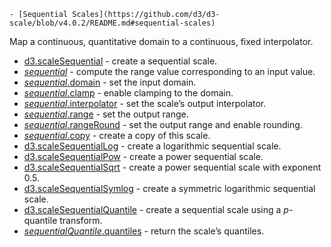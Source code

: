     - [Sequential Scales](https://github.com/d3/d3-scale/blob/v4.0.2/README.md#sequential-scales)

Map a continuous, quantitative domain to a continuous, fixed interpolator.

- [d3.scaleSequential](https://github.com/d3/d3-scale/blob/v4.0.2/README.md#scaleSequential) - create a sequential scale.
- [_sequential_](https://github.com/d3/d3-scale/blob/v4.0.2/README.md#_sequential) - compute the range value corresponding to an input value.
- [_sequential_.domain](https://github.com/d3/d3-scale/blob/v4.0.2/README.md#sequential_domain) - set the input domain.
- [_sequential_.clamp](https://github.com/d3/d3-scale/blob/v4.0.2/README.md#sequential_clamp) - enable clamping to the domain.
- [_sequential_.interpolator](https://github.com/d3/d3-scale/blob/v4.0.2/README.md#sequential_interpolator) - set the scale’s output interpolator.
- [_sequential_.range](https://github.com/d3/d3-scale/blob/v4.0.2/README.md#sequential_range) - set the output range.
- [_sequential_.rangeRound](https://github.com/d3/d3-scale/blob/v4.0.2/README.md#sequential_rangeRound) - set the output range and enable rounding.
- [_sequential_.copy](https://github.com/d3/d3-scale/blob/v4.0.2/README.md#sequential_copy) - create a copy of this scale.
- [d3.scaleSequentialLog](https://github.com/d3/d3-scale/blob/v4.0.2/README.md#scaleSequentialLog) - create a logarithmic sequential scale.
- [d3.scaleSequentialPow](https://github.com/d3/d3-scale/blob/v4.0.2/README.md#scaleSequentialPow) - create a power sequential scale.
- [d3.scaleSequentialSqrt](https://github.com/d3/d3-scale/blob/v4.0.2/README.md#scaleSequentialSqrt) - create a power sequential scale with exponent 0.5.
- [d3.scaleSequentialSymlog](https://github.com/d3/d3-scale/blob/v4.0.2/README.md#scaleSequentialSymlog) - create a symmetric logarithmic sequential scale.
- [d3.scaleSequentialQuantile](https://github.com/d3/d3-scale/blob/v4.0.2/README.md#scaleSequentialQuantile) - create a sequential scale using a _p_-quantile transform.
- [_sequentialQuantile_.quantiles](https://github.com/d3/d3-scale/blob/v4.0.2/README.md#sequentialQuantile_quantiles) - return the scale’s quantiles.
